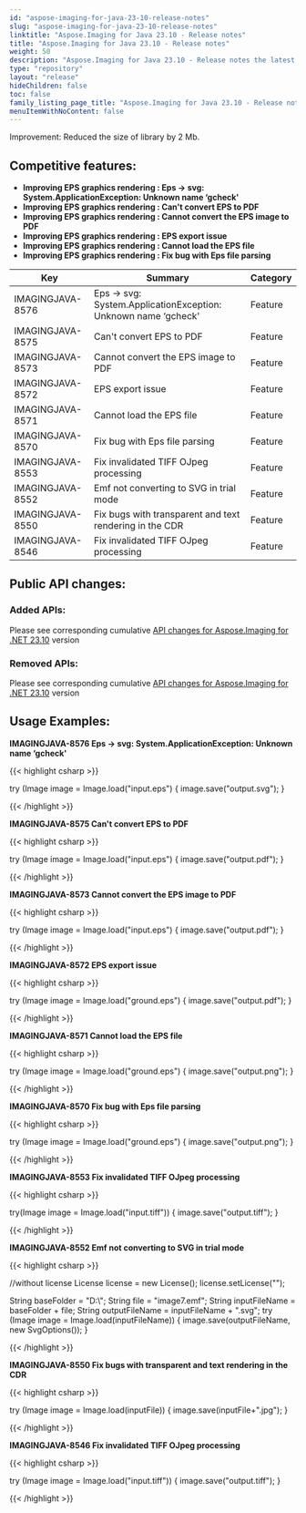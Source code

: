 ```yaml
---
id: "aspose-imaging-for-java-23-10-release-notes"
slug: "aspose-imaging-for-java-23-10-release-notes"
linktitle: "Aspose.Imaging for Java 23.10 - Release notes"
title: "Aspose.Imaging for Java 23.10 - Release notes"
weight: 50
description: "Aspose.Imaging for Java 23.10 - Release notes the latest updates and fixes."
type: "repository"
layout: "release"
hideChildren: false
toc: false
family_listing_page_title: "Aspose.Imaging for Java 23.10 - Release notes"
menuItemWithNoContent: false
---
```


Improvement: Reduced the size of library by 2 Mb.

## Competitive features:

- **Improving EPS graphics rendering : Eps -> svg: System.ApplicationException: Unknown name ‘gcheck'**
- **Improving EPS graphics rendering : Can't convert EPS to PDF**
- **Improving EPS graphics rendering : Cannot convert the EPS image to PDF**
- **Improving EPS graphics rendering : EPS export issue**
- **Improving EPS graphics rendering : Cannot load the EPS file**
- **Improving EPS graphics rendering : Fix bug with Eps file  parsing**

| **Key**         | **Summary**                                                                                                                                                              | **Category** |
|-----------------|--------------------------------------------------------------------------------------------------------------------------------------------------------------------------|--------------|
| IMAGINGJAVA-8576 | Eps -> svg: System.ApplicationException: Unknown name ‘gcheck'                                                                                                                                  | Feature      |
| IMAGINGJAVA-8575 | Can't convert EPS to PDF                                                                                                                                  | Feature      |
| IMAGINGJAVA-8573 | Cannot convert the EPS image to PDF                                                                                                                                  | Feature      |
| IMAGINGJAVA-8572 | EPS export issue                                                                                                                                  | Feature      |
| IMAGINGJAVA-8571 | Cannot load the EPS file                                                                                                                                  | Feature      |
| IMAGINGJAVA-8570 | Fix bug with Eps file  parsing                                                                                                                                  | Feature      |
| IMAGINGJAVA-8553 | Fix invalidated TIFF OJpeg processing                                                                                                                                  | Feature      |
| IMAGINGJAVA-8552 | Emf not converting to SVG in trial mode                                                                                                                                  | Feature      |
| IMAGINGJAVA-8550 | Fix bugs with transparent and text rendering in the CDR                                                                                                                                  | Feature      |
| IMAGINGJAVA-8546 | Fix invalidated TIFF OJpeg processing                                                                                                                                  | Feature      |

## Public API changes:

### Added APIs:

Please see corresponding cumulative [API changes for Aspose.Imaging for .NET 23.10](https://docs.aspose.com/imaging/net/aspose-imaging-for-net-23-10-release-notes/) version

### Removed APIs:

Please see corresponding cumulative [API changes for Aspose.Imaging for .NET 23.10](https://docs.aspose.com/imaging/net/aspose-imaging-for-net-23-10-release-notes/) version

## Usage Examples:

**IMAGINGJAVA-8576 Eps -> svg: System.ApplicationException: Unknown name ‘gcheck'**

{{< highlight csharp >}}

try (Image image = Image.load("input.eps")
{
	image.save("output.svg");
}

{{< /highlight >}}

**IMAGINGJAVA-8575 Can't convert EPS to PDF**

{{< highlight csharp >}}

try (Image image = Image.load("input.eps")
{
	image.save("output.pdf");
}

{{< /highlight >}}

**IMAGINGJAVA-8573 Cannot convert the EPS image to PDF**

{{< highlight csharp >}}

try (Image image = Image.load("input.eps")
{
	image.save("output.pdf");
}

{{< /highlight >}}

**IMAGINGJAVA-8572 EPS export issue**

{{< highlight csharp >}}

try (Image image = Image.load("ground.eps")
{
	image.save("output.pdf");
}

{{< /highlight >}}

**IMAGINGJAVA-8571 Cannot load the EPS file**

{{< highlight csharp >}}

try (Image image = Image.load("ground.eps")
{
	image.save("output.png");
}

{{< /highlight >}}

**IMAGINGJAVA-8570 Fix bug with Eps file  parsing**

{{< highlight csharp >}}

try (Image image = Image.load("ground.eps")
{
	image.save("output.png");
}

{{< /highlight >}}

**IMAGINGJAVA-8553 Fix invalidated TIFF OJpeg processing**

{{< highlight csharp >}}

try(Image image = Image.load("input.tiff"))
{
	image.save("output.tiff");
}

{{< /highlight >}}

**IMAGINGJAVA-8552 Emf not converting to SVG in trial mode**

{{< highlight csharp >}}

//without license
License license = new License();
license.setLicense("");

String baseFolder = "D:\\";
String file = "image7.emf";
String inputFileName = baseFolder + file;
String outputFileName = inputFileName + ".svg";
try (Image image = Image.load(inputFileName))
{
    image.save(outputFileName, new SvgOptions());
}

{{< /highlight >}}

**IMAGINGJAVA-8550 Fix bugs with transparent and text rendering in the CDR**

{{< highlight csharp >}}

try (Image image = Image.load(inputFile))
{
    image.save(inputFile+".jpg");
}

{{< /highlight >}}

**IMAGINGJAVA-8546 Fix invalidated TIFF OJpeg processing**

{{< highlight csharp >}}

try (Image image = Image.load("input.tiff"))
{
	image.save("output.tiff");
}

{{< /highlight >}}